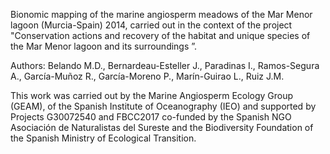 Bionomic mapping of the marine angiosperm meadows of the Mar Menor lagoon (Murcia-Spain) 2014, carried out in the context of the project "Conservation actions and recovery of the habitat and unique species of the Mar Menor lagoon and its surroundings ”.

Authors: Belando M.D., Bernardeau-Esteller J., Paradinas I., Ramos-Segura A., García-Muñoz R., García-Moreno P., Marín-Guirao L., Ruiz J.M.

This work was carried out by the Marine Angiosperm Ecology Group (GEAM), of the Spanish Institute of Oceanography (IEO) and supported by Projects G30072540 and FBCC2017 co-funded by the Spanish NGO Asociación de Naturalistas del Sureste and the Biodiversity Foundation of the Spanish Ministry of Ecological Transition.

